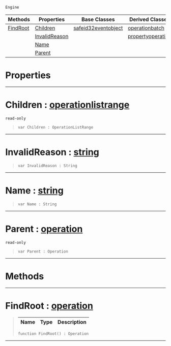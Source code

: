  `Engine`

|Methods|Properties|Base Classes|Derived Classes|
|---|---|---|---|
|[ FindRoot](https://github.com/dragonCASTjosh/PlasmaDocs/blob/master/code_reference/class_reference/operation.markdown#findroot-plasma-engine-doc)|[ Children](https://github.com/dragonCASTjosh/PlasmaDocs/blob/master/code_reference/class_reference/operation.markdown#children-plasma-engine-doc)|[safeid32eventobject](https://github.com/dragonCASTjosh/PlasmaDocs/blob/master/code_reference/class_reference/safeid32eventobject.markdown)|[operationbatch](https://github.com/dragonCASTjosh/PlasmaDocs/blob/master/code_reference/class_reference/operationbatch.markdown)|
| |[ InvalidReason](https://github.com/dragonCASTjosh/PlasmaDocs/blob/master/code_reference/class_reference/operation.markdown#invalidreason-plasma-engin)| |[propertyoperation](https://github.com/dragonCASTjosh/PlasmaDocs/blob/master/code_reference/class_reference/propertyoperation.markdown)|
| |[ Name](https://github.com/dragonCASTjosh/PlasmaDocs/blob/master/code_reference/class_reference/operation.markdown#name-plasma-engine-documen)| | |
| |[ Parent](https://github.com/dragonCASTjosh/PlasmaDocs/blob/master/code_reference/class_reference/operation.markdown#parent-plasma-engine-docum)| | |


 #  Properties


---  
 #  Children : [operationlistrange](https://github.com/dragonCASTjosh/PlasmaDocs/blob/master/code_reference/class_reference/operationlistrange.markdown)

 `read-only`

> 
> ``` lang=cpp, name=Lightning
> var Children : OperationListRange


---  
 #  InvalidReason : [string](https://github.com/dragonCASTjosh/PlasmaDocs/blob/master/code_reference/lightning_base_types/string.markdown)

> 
> ``` lang=cpp, name=Lightning
> var InvalidReason : String


---  
 #  Name : [string](https://github.com/dragonCASTjosh/PlasmaDocs/blob/master/code_reference/lightning_base_types/string.markdown)

> 
> ``` lang=cpp, name=Lightning
> var Name : String


---  
 #  Parent : [operation](https://github.com/dragonCASTjosh/PlasmaDocs/blob/master/code_reference/class_reference/operation.markdown)

 `read-only`

> 
> ``` lang=cpp, name=Lightning
> var Parent : Operation


---  
 #  Methods


---  
 #  FindRoot : [operation](https://github.com/dragonCASTjosh/PlasmaDocs/blob/master/code_reference/class_reference/operation.markdown)

> 
> |Name|Type|Description|
> |---|---|---|
> ``` lang=cpp, name=Lightning
> function FindRoot() : Operation
> ``` 


---  
 

 